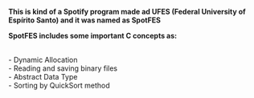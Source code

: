 **This is kind of a Spotify program made ad UFES (Federal University of Espírito Santo) and it was named as SpotFES**

**SpotFES includes some important C concepts as:**

<br />- Dynamic Allocation<br />- Reading and saving binary files<br />- Abstract Data Type<br />- Sorting by QuickSort method
